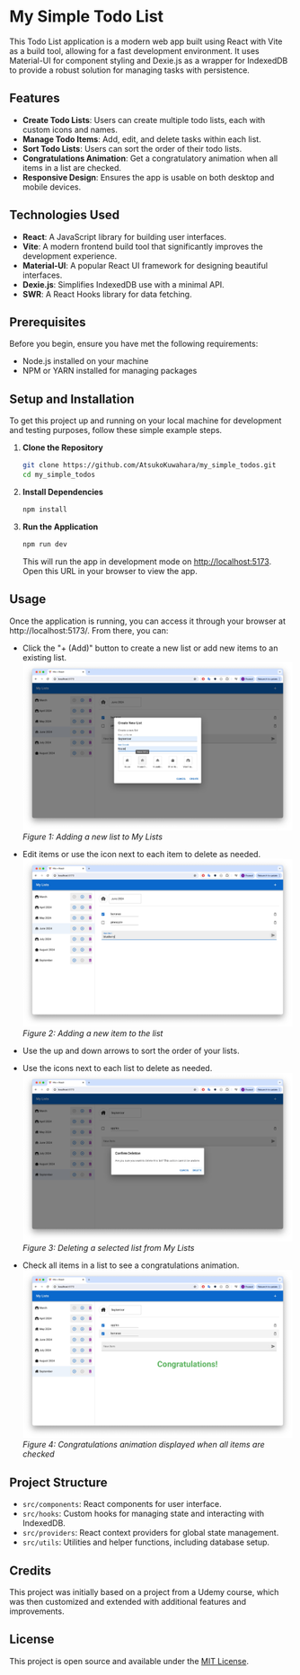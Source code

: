 # My Simple Todo List

This Todo List application is a modern web app built using React with Vite as a build tool, allowing for a fast development environment. It uses Material-UI for component styling and Dexie.js as a wrapper for IndexedDB to provide a robust solution for managing tasks with persistence.

## Features

- **Create Todo Lists**: Users can create multiple todo lists, each with custom icons and names.
- **Manage Todo Items**: Add, edit, and delete tasks within each list.
- **Sort Todo Lists**: Users can sort the order of their todo lists.
- **Congratulations Animation**: Get a congratulatory animation when all items in a list are checked.
- **Responsive Design**: Ensures the app is usable on both desktop and mobile devices.

## Technologies Used

- **React**: A JavaScript library for building user interfaces.
- **Vite**: A modern frontend build tool that significantly improves the development experience.
- **Material-UI**: A popular React UI framework for designing beautiful interfaces.
- **Dexie.js**: Simplifies IndexedDB use with a minimal API.
- **SWR**: A React Hooks library for data fetching.

## Prerequisites

Before you begin, ensure you have met the following requirements:

- Node.js installed on your machine
- NPM or YARN installed for managing packages

## Setup and Installation

To get this project up and running on your local machine for development and testing purposes, follow these simple example steps.

1. **Clone the Repository**

   ```bash
   git clone https://github.com/AtsukoKuwahara/my_simple_todos.git
   cd my_simple_todos
   ```

2. **Install Dependencies**

   ```bash
   npm install
   ```

3. **Run the Application**

   ```bash
   npm run dev
   ```

   This will run the app in development mode on [http://localhost:5173](http://localhost:5173). Open this URL in your browser to view the app.
   
## Usage

Once the application is running, you can access it through your browser at http://localhost:5173/. From there, you can:

- Click the "+ (Add)" button to create a new list or add new items to an existing list.
![Adding a List](src/assets/create_new_list_hover.jpeg)  
*Figure 1: Adding a new list to My Lists*

- Edit items or use the icon next to each item to delete as needed.
![Adding an Item](src/assets/add_new_item.jpeg)  
*Figure 2: Adding a new item to the list*

- Use the up and down arrows to sort the order of your lists.
- Use the icons next to each list to delete as needed.
![Deleting a List](src/assets/delete_list_msg.jpeg)  
*Figure 3: Deleting a selected list from My Lists*

- Check all items in a list to see a congratulations animation.
![Congratulations](src/assets/congrats_animation.jpeg)  
*Figure 4: Congratulations animation displayed when all items are checked*

## Project Structure

- `src/components`: React components for user interface.
- `src/hooks`: Custom hooks for managing state and interacting with IndexedDB.
- `src/providers`: React context providers for global state management.
- `src/utils`: Utilities and helper functions, including database setup.

## Credits

This project was initially based on a project from a Udemy course, which was then customized and extended with additional features and improvements.

## License

This project is open source and available under the [MIT License](LICENSE).
